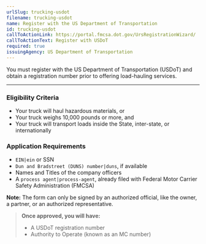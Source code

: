 ```yaml
---
urlSlug: trucking-usdot
filename: trucking-usdot
name: Register with the US Department of Transportation
id: trucking-usdot
callToActionLink: https://portal.fmcsa.dot.gov/UrsRegistrationWizard/
callToActionText: Register with USDoT
required: true
issuingAgency: US Department of Transportation
---
```

You must register with the US Department of Transportation (USDoT) and obtain a registration number prior to offering load-hauling services.
 
---
### Eligibility Criteria
- Your truck will haul hazardous materials, or
- Your truck weighs 10,000 pounds or more, and
- Your truck will transport loads inside the State, inter-state, or internationally

### Application Requirements
- `EIN|ein` or SSN
- `Dun and Bradstreet (DUNS) number|duns`, if available
- Names and Titles of the company officers
- A `process agent|process-agent`, already filed with Federal Motor Carrier Safety Administration (FMCSA)  

**Note:** The form can only be signed by an authorized official, like the owner, a partner, or an authorized representative.
 
>**Once approved, you will have:**
>- A USDoT registration number
>- Authority to Operate (known as an MC number)